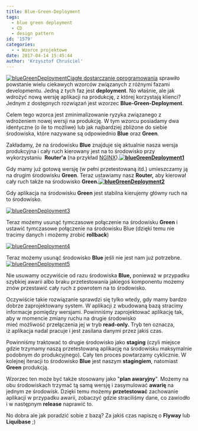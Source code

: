 ```yaml
---
title: Blue-Green-Deployment
tags:
  - blue green deployment
  - CD
  - design pattern
id: '1579'
categories:
  - - Wzorce projektowe
date: 2017-04-14 15:45:44
author: 'Krzysztof Chruściel'
---
```


[![blueGreenDeployment](http://codecouple.pl/wp-content/uploads/2017/03/blueGreenDeployment.png)](http://codecouple.pl/wp-content/uploads/2017/03/blueGreenDeployment.png)[Ciągłe dostarczanie oprogramowania](https://en.wikipedia.org/wiki/Continuous_delivery) sprawiło powstanie wielu ciekawych wzorców związanych z różnymi fazami developmentu. Jedną z tych faz jest **deployment**. No właśnie, ale jak wdrożyć nową wersję aplikacji na produkcję, z której korzystają klienci? Jednym z dostępnych rozwiązań jest wzorzec **Blue-Green-Deployment**.
<!-- more -->
Celem tego wzorca jest zminimalizowanie ryzyka związanego z wdrożeniem nowej wersji na produkcję. W tym wzorcu posiadamy dwa identyczne (o ile to możliwe) lub jak najbardziej zbliżone do siebie środowiska, które nazywane są odpowiednio **Blue** oraz **Green**.

Zakładamy, że na środowisku **Blue** znajduje się aktualnie nasza wersja produkcyjna i cały ruch kierowany jest na to środowisko przy wykorzystaniu  **Router'a** (na przykład [NGINX](https://www.nginx.com/resources/wiki/)).**[![blueGreenDeployment1](http://codecouple.pl/wp-content/uploads/2017/04/blueGreenDeployment1.png)](http://codecouple.pl/wp-content/uploads/2017/04/blueGreenDeployment1.png)**

Gdy mamy już gotową wersję (w pełni przetestowaną itd.) umieszczamy ją na drugim środowisku **Green**. Teraz ustawiamy nasz **Router,** aby kierował cały ruch także na środowisko **Green.[![blueGreenDeployment2](http://codecouple.pl/wp-content/uploads/2017/04/blueGreenDeployment2.png)](http://codecouple.pl/wp-content/uploads/2017/04/blueGreenDeployment2.png)**

Gdy aplikacja na środowisku **Green** jest stabilna kierujemy główny ruch na to środowisko.

[![blueGreenDeployment3](http://codecouple.pl/wp-content/uploads/2017/04/blueGreenDeployment3.png)](http://codecouple.pl/wp-content/uploads/2017/04/blueGreenDeployment3.png)

Teraz możemy usunąć tymczasowe połączenie na środowisku **Green** i ustawić tymczasowe połączenie na środowisku Blue (dzięki temu nie tracimy danych i możemy zrobić **rollback**)

[![blueGreenDeployment4](http://codecouple.pl/wp-content/uploads/2017/04/blueGreenDeployment4.png)](http://codecouple.pl/wp-content/uploads/2017/04/blueGreenDeployment4.png)

Teraz możemy usunąć środowisko **Blue** jeśli nie jest nam już potrzebne.[![blueGreenDeployment5](http://codecouple.pl/wp-content/uploads/2017/04/blueGreenDeployment5.png)](http://codecouple.pl/wp-content/uploads/2017/04/blueGreenDeployment5.png)

Nie usuwamy oczywiście od razu środowiska **Blue,** ponieważ w przypadku szybkiej awarii albo braku przetestowania jakiegoś komponentu możemy znów przestawić cały ruch z powrotem na to środowisko.

Oczywiście takie rozwiązanie sprawdzi się tylko wtedy, gdy mamy bardzo dobrze zaprojektowany system. W aplikacji z wbudowaną bazą stracimy informacje pomiędzy wersjami. Powinniśmy zaprojektować aplikację tak, aby w momencie zmiany ruchu na drugie środowisko mieć możliwość przełączenia jej w tryb **read-only.** Tryb ten oznacza, iż aplikacja nadal pracuje i jest zasilana danymi przez jakiś czas.

Powinniśmy traktować to drugie środowisko jako **staging** (czyli miejsce gdzie trzymamy naszą przetestowaną aplikację na środowisku maksymalnie podobnym do produkcyjnego). Cały ten proces powtarzamy cyklicznie. W kolejnej iteracji to środowisko **Blue** jest naszym **stagingiem**, natomiast **Green** produkcją.

Wzorzec ten może być także stosowany jako "**plan awaryjny**". Możemy na obu środowiskach trzymać tą samą wersję i zasymulować **awarię** na jednym ze środowisk. Dzięki temu możemy **przetestować** zachowanie aplikacji w przypadku awarii, zobaczyć gdzie straciliśmy dane, co zawiodło i w następnym **release** naprawić to.

No dobra ale jak poradzić sobie z bazą? Za jakiś czas napiszę o **Flyway** lub **Liquibase** ;)